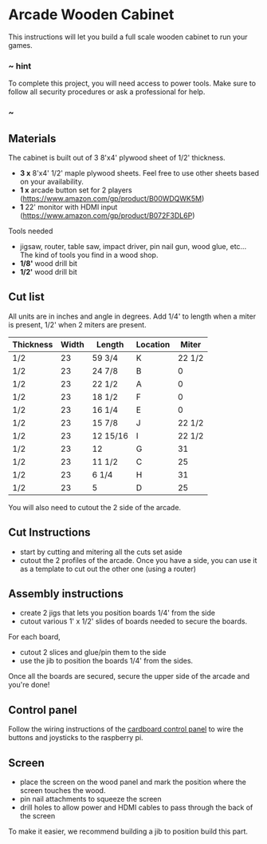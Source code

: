 # Arcade Wooden Cabinet

This instructions will let you build a full scale wooden cabinet to run your games.

### ~ hint

To complete this project, you will need access to power tools. Make sure to follow all security procedures or
ask a professional for help.

### ~

## Materials

The cabinet is built out of 3 8'x4' plywood sheet of 1/2' thickness. 

* **3 x** 8'x4' 1/2' maple plywood sheets. Feel free to use other sheets based on your availability. 
* **1 x** arcade button set for 2 players (https://www.amazon.com/gp/product/B00WDQWK5M)
* **1** 22' monitor with HDMI input (https://www.amazon.com/gp/product/B072F3DL6P)

Tools needed

* jigsaw, router, table saw, impact driver, pin nail gun, wood glue, etc... The kind of tools you find in a wood shop.
* **1/8'** wood drill bit
* **1/2'** wood drill bit

## Cut list

All units are in inches and angle in degrees. Add 1/4' to length when a miter is present, 1/2' when 2 miters are present.

| Thickness | Width | Length   | Location | Miter
| --------- | ----- | -------- | -------- | -------
| 1/2       | 23    | 59 3/4   | K        | 22 1/2
| 1/2       | 23    | 24 7/8   | B        | 0
| 1/2       | 23    | 22 1/2   | A        | 0
| 1/2       | 23    | 18 1/2   | F        | 0
| 1/2       | 23    | 16 1/4   | E        | 0
| 1/2       | 23    | 15 7/8   | J        | 22 1/2
| 1/2       | 23    | 12 15/16 | I        | 22 1/2
| 1/2       | 23    | 12       | G        | 31
| 1/2       | 23    | 11 1/2   | C        | 25
| 1/2       | 23    | 6 1/4    | H        | 31
| 1/2       | 23    | 5        | D        | 25

You will also need to cutout the 2 side of the arcade.

## Cut Instructions

* start by cutting and mitering all the cuts set aside
* cutout the 2 profiles of the arcade. Once you have a side, you can use it as a template to cut out the other one (using a router)

## Assembly instructions

* create 2 jigs that lets you position boards 1/4' from the side
* cutout various 1' x 1/2' slides of boards needed to secure the boards.

For each board, 

* cutout 2 slices and glue/pin them to the side
* use the jib to position the boards 1/4' from the sides.

Once all the boards are secured, secure the upper side of the arcade and you're done!

## Control panel

Follow the wiring instructions of the [cardboard control panel](/hardware/raspberry-pi/cardboard-control-panel) to wire the buttons and joysticks to the raspberry pi.

## Screen

* place the screen on the wood panel and mark the position where the screen touches the wood.
* pin nail attachments to squeeze the screen
* drill holes to allow power and HDMI cables to pass through the back of the screen

To make it easier, we recommend building a jib to position build this part.